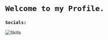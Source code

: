 # `Welcome to my Profile.`
### `Socials:`
<a href="Instagram.com/amitxxparmar">
<p align="center" src="https://skillicons.dev/icons?i=instagram alt="Social Accounts" /></a>

<p align="left"><img src="https://skillicons.dev/icons?i=js,mongodb,express,react,nodejs,redux,materialui,netlify,nextjs,css,linux,git,github,docker,ts&perline=16" alt="Skills" /> 
